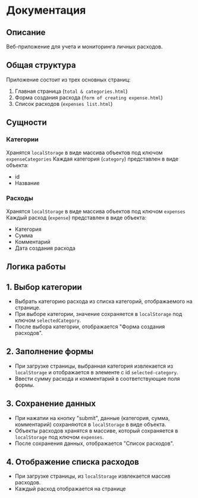 # Документация

## Описание

Веб-приложение для учета и мониторинга личных расходов.

## Общая структура

Приложение состоит из трех основных страниц:
1. Главная страница (`total & categories.html`)
2. Форма создания расхода (`form of creating expense.html`)
3. Список расходов (`expenses list.html`)

## Cущности

### Категории

Хранятся `localStorage` в виде массива объектов под ключом `expenseCategories`
Каждая категория (`category`) представлен в виде объекта:
   - id
   - Название

### Расходы

Хранятся `localStorage` в виде массива объектов под ключом `expenses`
Каждый расход (`expense`) представлен в виде объекта:
   - Категория
   - Сумма
   - Комментарий
   - Дата создания расхода

## Логика работы

## 1. Выбор категории

   - Выбрать категорию расхода из списка категорий, отображаемого на странице.
   - При выборе категории, значение сохраняется в `localStorage` под ключом `selectedCategory`.
   - После выбора категории, отображается "Форма создания расходов".

## 2. Заполнение формы
   - При загрузке страницы, выбранная категория извлекается из `localStorage` и отображается в элементе с id `selected-category`.
   - Ввести сумму расхода и комментарий в соответствующие поля формы.

## 3. Сохранение данных

   - При нажатии на кнопку "submit", данные (категория, сумма, комментарий) сохраняются в `localStorage` в виде объекта.
   - Объекты расходов хранятся в массиве, который сохраняется в `localStorage` под ключом `expenses`.
   - После сохранения данных, отображается "Список расходов".

## 4. Отображение списка расходов
   - При загрузке страницы, из `localStorage` извлекается массив расходов.
   - Каждый расход отображается на странице
